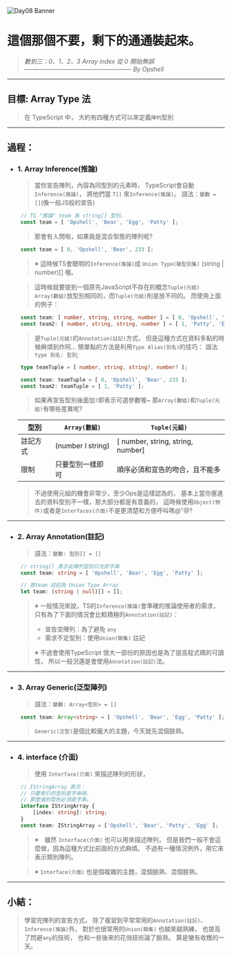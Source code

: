 ![Day08 Banner](https://ithelp.ithome.com.tw/upload/images/20220908/20109918wYsIu3DPi1.jpg)

# 這個那個不要，剩下的通通裝起來。
> *數到三：0、1、2、3*
> *Array index 從 0 開始無誤*
> *───────────────────────── By Opshell*

---
## 目標: Array Type 法
   > 在 TypeScript 中， 大約有四種方式可以來定義`陣列`型別

---
## 過程：
- ### 1. Array Inference(推論)
   > 當你宣告陣列，內容為同型別的元素時，
   > TypeScript會自動`Inference(推論)`，
   > 將他們當 `T[]` 來`Inference(推論)`。
   > 語法：`變數 = []`(像一般JS般的宣告)
   ```typescript
    // TS "推論" team 為 string[] 型別。
    const team = [ 'Opshell', 'Bear', 'Egg', 'Patty' ];
   ```

   > 那會有人問啦，如果我是混合型態的陣列呢?
   ```typescript
    const team = [ 0, 'Opshell', 'Bear', 233 ];
   ```
   > ※ 這時候TS會聰明的`Inference(推論)`成 `Union Type(聯型別集)` (string | number)[] 喔。

   > 這時候就要提到一個原先JavaScript不存在的概念`Tuple(元組)`
   > `Array(數組)`放型別相同的，而`Tuple(元組)`則是放不同的。
   > 而使用上面的例子：
   ```typescript
    const team: [ number, string, string, number ] = [ 0, 'Opshell', 'Bear', 233 ];
    const team2: [ number, string, string, number ] = [ 1, 'Patty', 'Egg', 7351 ];
   ```
   > 是`Tuple(元組)`的`Annotation(註記)`方式，
   > 但是這種方式在資料多點的時候麻煩到炸阿...
   > 簡單點的方法是利用`Type Alias(別名)`的技巧：
   > 語法 `type 別名: 型別`;
   ```typescript
    type teamTuple = [ number, string, string?, number? ];

    const team: teamTuple = [ 0, 'Opshell', 'Bear', 233 ];
    const team2: teamTuple = [ 1, 'Patty' ];
   ```
   > 如果再宣告型別後面加`?`即表示可選參數喔~
   > 那`Array(數組)`和`Tuple(元組)`有哪些差異呢?

   型別|`Array(數組)`|`Tuple(元組)`
   -------------|-------------|-------------
   註記方式| (number l string) | [ number, string, string, number]
   限制| 只要型別一樣即可 | 順序必須和宣告的吻合，且不能多

   > 不過使用元組的機會非常少，至少Ops是這樣認為的，
   > 基本上當你塞進去的資料型別不一樣，那大部分都是有意義的，
   > 這時候使用`Object(物件)`或者是`Interfaces(介面)`不是更清楚和方便呼叫嗎@"@?

---
- ### 2. Array Annotation(註記)
   > 語法：`變數: 型別[] = []`
   ```typescript
    // string[] 表示此陣列型別只允許字串
    const team: string = [ 'Opshell', 'Bear', 'Egg', 'Patty' ];

    // 將team 註記為 Union Type Array
    let team: (string | null)[] = [];
   ```
   > ※ 一般情況來說，TS的`Inference(推論)`會準確的推論使用者的需求，
   >    只有為了下面的情況會比較積極的`Annotation(註記)`：
   >   - 宣告空陣列：為了避免 `any`
   >   - 需求不定型別：使用`Union(聯集)` 註記

   > ※ 不過會使用TypeScript 很大一部份的原因也是為了提高程式碼的可讀性，
   >    所以一般況還是會使用`Annotation(註記)`法。

---
- ### 3. Array Generic(泛型陣列)
   > 語法：`變數: Array<型別> = []`
   ```typescript
    const team: Array<string> = [ 'Opshell', 'Bear', 'Egg', 'Patty' ];
   ```
   > `Generic(泛型)`是個比較龐大的主題，今天就先混個臉熟。

---
- ### 4. interface (介面)
   > 使用 `Interface(介面)` 來描述陣列的形狀，
   ```typescript
    // IStringArray 表示：
    // 只要索引的型別是字串時，
    // 那麼值的型別必須是字串。
    interface IStringArray {
        [index: string]: string;
    }
    const team: IStringArray = ['Opshell', 'Bear', 'Patty', 'Egg' ];
   ```
   > ※　雖然 `Interface(介面)` 也可以用來描述陣列，
   >    但是我們一般不會這麼做，因為這種方式比前面的方式麻煩。
   >    不過有一種情況例外，用它來表示類別陣列。

   > ※  `Interface(介面)` 也是個複雜的主題，混個臉熟、混個臉熟。

---
## 小結：
   > 學習完陣列的宣告方式，
   > 除了複習到平常常用的`Annotation(註記)`、`Inference(推論)`外，
   > 對於也很常用的`Union(聯集)` 也越來越熟練，
   > 也提高了閃避`any`的技術，
   > 也和一些後來的花俏技術論了臉熟。
   > 算是蠻有收穫的一天。
